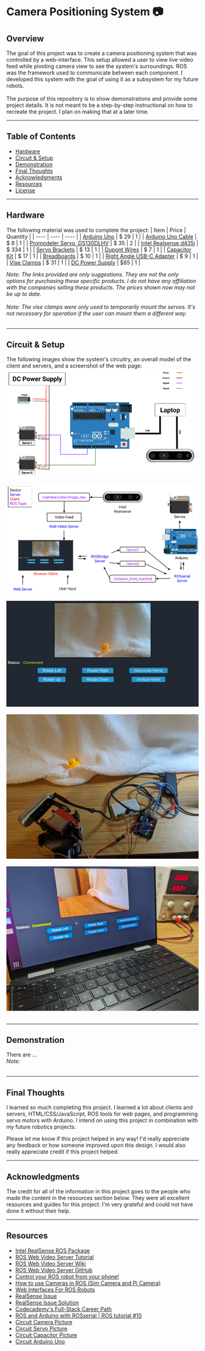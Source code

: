 # Camera Positioning System :camera:

## Overview
The goal of this project was to create a camera positioning system that was controlled by a web-interface. This setup allowed a user to view live video feed while pivoting camera view to see the system's surroundings. ROS was the framework used to communicate between each component. I developed this system with the goal of using it as a subsystem for my future robots. 
<br><br>
The purpose of this repository is to show demonstrations and provide some project details. It is not meant to be a step-by-step instructional on how to recreate the project. I plan on making that at a later time.


___
## Table of Contents
- [Hardware](#hardware)
- [Circuit & Setup](#circuit--setup)
- [Demonstration](#demonstration)
- [Final Thoughts](#final-thoughts)
- [Acknowledgments](#acknowledgments)
- [Resources](#resources)
- [License](#license)


___
## Hardware
The following material was used to complete the project:
| Item | Price | Quantity |
| ---- | ----  | ---- |
| [Arduino Uno](https://www.amazon.com/Arduino-A000066-ARDUINO-UNO-R3/dp/B008GRTSV6/ref=sr_1_3?keywords=arduino+uno&qid=1689642553&sr=8-3) | $ 29 | 1 |
| [Arduino Uno Cable](https://www.amazon.com/Arduino-Data-Sync-Cable-Microcontroller/dp/B08RCJXY1Z/ref=sr_1_1_sspa?crid=2WYUJO4I79DHZ&keywords=arduino+uno+cable&qid=1689642672&sprefix=arduino+uno+cabl%2Caps%2C135&sr=8-1-spons&sp_csd=d2lkZ2V0TmFtZT1zcF9hdGY&psc=1) | $ 8 | 1 |
| [Promodeler Servo, DS130DLHV](https://www.promodeler.com/DS130DLHV) | $ 35 | 2 | 
| [Intel Realsense d435i](https://store.intelrealsense.com/buy-intel-realsense-depth-camera-d435i.html) | $ 334 | 1 |
| [Servo Brackets](https://www.amazon.com/gp/product/B07PQ12TXS/ref=ppx_yo_dt_b_asin_title_o06_s00?ie=UTF8&psc=1) | $ 13 | 1 |
| [Dupont Wires](https://www.amazon.com/Elegoo-EL-CP-004-Multicolored-Breadboard-arduino/dp/B01EV70C78/ref=sr_1_3?crid=2MZNUXHYSTB8N&keywords=dupont+wires&qid=1689642185&sprefix=dupont+wire%2Caps%2C277&sr=8-3) | $ 7 | 1 |
| [Capacitor Kit](https://www.amazon.com/BOJACK-Electrolytic-Capacitor-Assortment-0-1uF%EF%BC%8D1000uF/dp/B07PBQXQNQ/ref=sr_1_1_sspa?keywords=capacitor&qid=1689642214&sprefix=capactiro%2Caps%2C138&sr=8-1-spons&sp_csd=d2lkZ2V0TmFtZT1zcF9hdGY&psc=1) | $ 17 | 1 |
| [Breadboards](https://www.amazon.com/Breadboards-Solderless-Breadboard-Distribution-Connecting/dp/B07DL13RZH/ref=sr_1_4?crid=1RXYCQJNQH6CH&keywords=breadboard&qid=1689642300&sprefix=breadbor%2Caps%2C144&sr=8-4) | $ 10 | 1 |
| [Right Angle USB-C Adapter](https://www.amazon.com/dp/B0B77CJD7T?psc=1&ref=ppx_yo2ov_dt_b_product_details) | $ 9 | 1 |
| [Vise Clamps](https://www.amazon.com/dp/B08PYFQ89M?psc=1&ref=ppx_yo2ov_dt_b_product_details) | $ 31 | 1 |
| [DC Power Supply](https://www.amazon.com/KORAD-KD3005D-Precision-Adjustable-Regulated/dp/B00FPU6G4E/ref=asc_df_B00FPU6G4E/?tag=hyprod-20&linkCode=df0&hvadid=309770211034&hvpos=&hvnetw=g&hvrand=3493489947175252538&hvpone=&hvptwo=&hvqmt=&hvdev=c&hvdvcmdl=&hvlocint=&hvlocphy=9028092&hvtargid=pla-535939866900&psc=1) | $85 | 1 |

*Note: The links provided are only suggestions. They are not the only options for purchasing these specific products. I do not have any affiliation with the companies selling these products. The prices shown now may not be up to date.*
<br><br>
*Note: The vise clamps were only used to temporarily mount the servos. It's not necessary for operation if the user can mount them a different way.*
<br><br>


___
## Circuit & Setup
The following images show the system's circuitry, an overall model of the client and servers, and a screenshot of the web page: 
![Circuit](./images/circuit.png)
<br><br>
![client_server_model](./images/overall_client_server_setup.png)
<br><br>
![webpage_screenshot](./images/webpage_screenshot.png)
<br><br>
![overall_system](./images/overall_system.jpg)
<br><br>
![webpage](./images/webpage.jpg)
<br><br>

___
## Demonstration
There are ...
<br>
*Note:*
<br><br>


___
## Final Thoughts
I learned so much completing this project. I learned a lot about clients and servers, HTML/CSS/JavaScript, ROS tools for web pages, and programming servo motors with Arduino. I intend on using this project in combination with my future robotics projects. 

Please let me know if this project helped in any way! I'd really appreciate any feedback or how someone improved upon this design. I would also really appreciate credit if this project helped.  


___
## Acknowledgments
The credit for all of the information in this project goes to the people who made the content in the resources section below. They were all excellent resources and guides for this project. I'm very grateful and could not have done it without their help.


___
## Resources
- [Intel RealSense ROS Package](https://github.com/IntelRealSense/realsense-ros/tree/ros1-legacy)
- [ROS Web Video Server Tutorial](https://msadowski.github.io/ros-web-tutorial-pt3-web_video_server/)
- [ROS Web Video Server Wiki](http://wiki.ros.org/web_video_server)
- [ROS Web Video Server GitHub](https://github.com/RobotWebTools/web_video_server/tree/master)
- [Control your ROS robot from your phone!](https://www.youtube.com/watch?v=hkkG-Sgi9Sk&t=676s)
- [How to use Cameras in ROS (Sim Camera and Pi Camera)](https://www.youtube.com/watch?v=A3nw2M47K50&t=435s)
- [Web Interfaces For ROS Robots](https://www.youtube.com/playlist?list=PLK0b4e05LnzagmZCkKIQo9KKqtGo_3aKj)
- [RealSense Issue](https://github.com/IntelRealSense/realsense-ros/issues/1408)
- [RealSense Issue Solution](https://github.com/IntelRealSense/librealsense/blob/master/config/99-realsense-libusb.rules)
- [Codecademy's Full-Stack Career Path](https://www.codecademy.com/learn/paths/full-stack-engineer-career-path)
- [ROS and Arduino with ROSserial | ROS tutorial #10
](https://www.youtube.com/watch?v=WLVfZXxpHYI)
- [Circuit Camera Picture](https://www.google.com/imgres?imgurl=https%3A%2F%2Fm.media-amazon.com%2Fimages%2FI%2F31LOj1gYv1L.jpg&tbnid=zgzUR4V3ne4D0M&vet=12ahUKEwjL1Kzi_uOAAxXPPt4AHVM0DuUQMygNegUIARDZAQ..i&imgrefurl=https%3A%2F%2Fwww.amazon.com%2FIntel-Realsense-D435-Webcam-FPS%2Fdp%2FB07BLS5477&docid=VKsRMmMy0qj1AM&w=756&h=756&q=intel%20realsense%20d435i%204k&ved=2ahUKEwjL1Kzi_uOAAxXPPt4AHVM0DuUQMygNegUIARDZAQ)
- [Circuit Servo Picture](https://www.google.com/imgres?imgurl=https%3A%2F%2Fbackyardbrains.com%2Fexperiments%2Fimg%2Fgripper8.png&tbnid=UEwolziAPu5_tM&vet=12ahUKEwjs5KCC_uOAAxUlOt4AHWKND-wQMygJegQIARBw..i&imgrefurl=https%3A%2F%2Fbackyardbrains.com%2Fexperiments%2Fgripperhand&docid=GAH-3JkChFX6iM&w=388&h=315&q=servo%20fritzing&ved=2ahUKEwjs5KCC_uOAAxUlOt4AHWKND-wQMygJegQIARBw)
- [Circuit Capacitor Picture](https://www.canstockphoto.com/capacitor-31221695.html)
- [Circuit Arduino Uno](https://www.google.com/imgres?imgurl=https%3A%2F%2Ft4.ftcdn.net%2Fjpg%2F04%2F75%2F30%2F89%2F360_F_475308954_1eVgr4png76zfUX7Y3TFBjKmAq4a4VCy.jpg&tbnid=2JAw6iz9nK9ZKM&vet=12ahUKEwiGwZCr_-OAAxWKE94AHWjeDZYQMygJegUIARDGAQ..i&imgrefurl=https%3A%2F%2Fstock.adobe.com%2Fsearch%2Fimages%3Fk%3Darduino%2Buno&docid=KPE9vXlCBqNrrM&w=505&h=360&q=arduino%20uno%204k&ved=2ahUKEwiGwZCr_-OAAxWKE94AHWjeDZYQMygJegUIARDGAQ)
